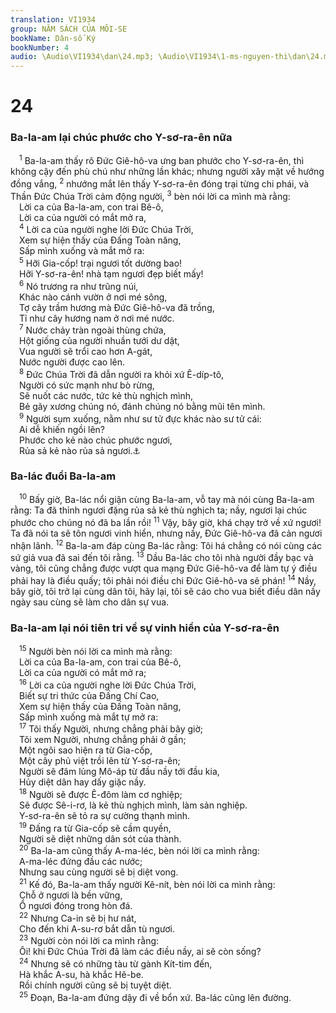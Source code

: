```yaml
---
translation: VI1934
group: NĂM SÁCH CỦA MÔI-SE
bookName: Dân-số Ký 
bookNumber: 4
audio: \Audio\VI1934\dan\24.mp3; \Audio\VI1934\1-ms-nguyen-thi\dan\24.mp3
---
```


<div class="title"><h1>24</h1><h3>Ba-la-am lại chúc phước cho Y-sơ-ra-ên nữa</h3></div>
<span class="verse dan_24_1"> <sup>1</sup> Ba-la-am thấy rõ Đức Giê-hô-va ưng ban phước cho Y-sơ-ra-ên, thì không cậy đến phù chú như những lần khác; nhưng người xây mặt về hướng đồng vắng, </span>
<span class="verse dan_24_2"><sup>2</sup> nhướng mắt lên thấy Y-sơ-ra-ên đóng trại từng chi phái, và Thần Đức Chúa Trời cảm động người, </span>
<span class="verse dan_24_3"><sup>3</sup> bèn nói lời ca mình mà rằng: <br/> Lời ca của Ba-la-am, con trai Bê-ô, <br/> Lời ca của người có mắt mở ra, <br/></span>
<span class="verse dan_24_4"> <sup>4</sup> Lời ca của người nghe lời Đức Chúa Trời, <br/> Xem sự hiện thấy của Đấng Toàn năng, <br/> Sấp mình xuống và mắt mở ra: <br/></span>
<span class="verse dan_24_5"> <sup>5</sup> Hỡi Gia-cốp! trại ngươi tốt dường bao! <br/> Hỡi Y-sơ-ra-ên! nhà tạm ngươi đẹp biết mấy! <br/></span>
<span class="verse dan_24_6"> <sup>6</sup> Nó trương ra như trũng núi, <br/> Khác nào cánh vườn ở nơi mé sông, <br/> Tợ cây trầm hương mà Đức Giê-hô-va đã trồng, <br/> Tỉ như cây hương nam ở nơi mé nước. <br/></span>
<span class="verse dan_24_7"> <sup>7</sup> Nước chảy tràn ngoài thùng chứa, <br/> Hột giống của người nhuần tưới dư dật, <br/> Vua người sẽ trổi cao hơn A-gát, <br/> Nước người được cao lên. <br/></span>
<span class="verse dan_24_8"> <sup>8</sup> Đức Chúa Trời đã dẫn người ra khỏi xứ Ê-díp-tô, <br/> Người có sức mạnh như bò rừng, <br/> Sẽ nuốt các nước, tức kẻ thù nghịch mình, <br/> Bẻ gãy xương chúng nó, đánh chúng nó bằng mũi tên mình. <br/></span>
<span class="verse dan_24_9"> <sup>9</sup> Người sụm xuống, nằm như sư tử đực khác nào sư tử cái: <br/> Ai dễ khiến ngồi lên? <br/> Phước cho kẻ nào chúc phước ngươi, <br/> Rủa sả kẻ nào rủa sả ngươi.<a data-toggle="tooltip" data-placement="bottom" title="Sa 12:3; 49:9">⚓</a><br/></span>
<div class="title"><h3>Ba-lác đuổi Ba-la-am</h3></div>
<span class="verse dan_24_10"> <sup>10</sup> Bấy giờ, Ba-lác nổi giận cùng Ba-la-am, vỗ tay mà nói cùng Ba-la-am rằng: Ta đã thỉnh ngươi đặng rủa sả kẻ thù nghịch ta; nầy, ngươi lại chúc phước cho chúng nó đã ba lần rồi! </span>
<span class="verse dan_24_11"><sup>11</sup> Vậy, bây giờ, khá chạy trở về xứ ngươi! Ta đã nói ta sẽ tôn ngươi vinh hiển, nhưng nầy, Đức Giê-hô-va đã cản ngươi nhận lãnh. </span>
<span class="verse dan_24_12"><sup>12</sup> Ba-la-am đáp cùng Ba-lác rằng: Tôi há chẳng có nói cùng các sứ giả vua đã sai đến tôi rằng. </span>
<span class="verse dan_24_13"><sup>13</sup> Dầu Ba-lác cho tôi nhà người đầy bạc và vàng, tôi cũng chẳng được vượt qua mạng Đức Giê-hô-va để làm tự ý điều phải hay là điều quấy; tôi phải nói điều chi Đức Giê-hô-va sẽ phán! </span>
<span class="verse dan_24_14"><sup>14</sup> Nầy, bây giờ, tôi trở lại cùng dân tôi, hãy lại, tôi sẽ cáo cho vua biết điều dân nầy ngày sau cùng sẽ làm cho dân sự vua. <br/></span>
<div class="title"><h3>Ba-la-am lại nói tiên tri về sự vinh hiển của Y-sơ-ra-ên</h3></div>
<span class="verse dan_24_15"> <sup>15</sup> Người bèn nói lời ca mình mà rằng: <br/> Lời ca của Ba-la-am, con trai của Bê-ô, <br/> Lời ca của người có mắt mở ra; <br/></span>
<span class="verse dan_24_16"> <sup>16</sup> Lời ca của người nghe lời Đức Chúa Trời, <br/> Biết sự tri thức của Đấng Chí Cao, <br/> Xem sự hiện thấy của Đấng Toàn năng, <br/> Sấp mình xuống mà mắt tự mở ra: <br/></span>
<span class="verse dan_24_17"> <sup>17</sup> Tôi thấy Người, nhưng chẳng phải bây giờ; <br/> Tôi xem Người, nhưng chẳng phải ở gần; <br/> Một ngôi sao hiện ra từ Gia-cốp, <br/> Một cây phủ việt trồi lên từ Y-sơ-ra-ên; <br/> Người sẽ đâm lủng Mô-áp từ đầu nầy tới đầu kia, <br/> Hủy diệt dân hay dấy giặc nầy. <br/></span>
<span class="verse dan_24_18"> <sup>18</sup> Người sẽ được Ê-đôm làm cơ nghiệp; <br/> Sẽ được Sê-i-rơ, là kẻ thù nghịch mình, làm sản nghiệp. <br/> Y-sơ-ra-ên sẽ tỏ ra sự cường thạnh mình. <br/></span>
<span class="verse dan_24_19"> <sup>19</sup> Đấng ra từ Gia-cốp sẽ cầm quyền, <br/> Người sẽ diệt những dân sót của thành. <br/></span>
<span class="verse dan_24_20"> <sup>20</sup> Ba-la-am cũng thấy A-ma-léc, bèn nói lời ca mình rằng: <br/> A-ma-léc đứng đầu các nước; <br/> Nhưng sau cùng người sẽ bị diệt vong. <br/></span>
<span class="verse dan_24_21"> <sup>21</sup> Kế đó, Ba-la-am thấy người Kê-nít, bèn nói lời ca mình rằng: <br/> Chỗ ở ngươi là bền vững, <br/> Ổ ngươi đóng trong hòn đá. <br/></span>
<span class="verse dan_24_22"> <sup>22</sup> Nhưng Ca-in sẽ bị hư nát, <br/> Cho đến khi A-su-rơ bắt dẫn tù ngươi. <br/></span>
<span class="verse dan_24_23"> <sup>23</sup> Người còn nói lời ca mình rằng: <br/> Ôi! khi Đức Chúa Trời đã làm các điều nầy, ai sẽ còn sống? <br/></span>
<span class="verse dan_24_24"> <sup>24</sup> Nhưng sẽ có những tàu từ gành Kít-tim đến, <br/> Hà khắc A-su, hà khắc Hê-be. <br/> Rồi chính người cũng sẽ bị tuyệt diệt. <br/></span>
<span class="verse dan_24_25"> <sup>25</sup> Đoạn, Ba-la-am đứng dậy đi về bổn xứ. Ba-lác cũng lên đường. <br/></span>
